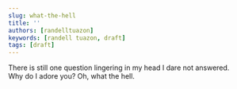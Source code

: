 ```yaml
---
slug: what-the-hell
title: ''
authors: [randelltuazon]
keywords: [randell tuazon, draft]
tags: [draft]
---
```


There is still one question lingering in my head I dare not answered. <br/>
Why do I adore you? Oh, what the hell. <br/>
